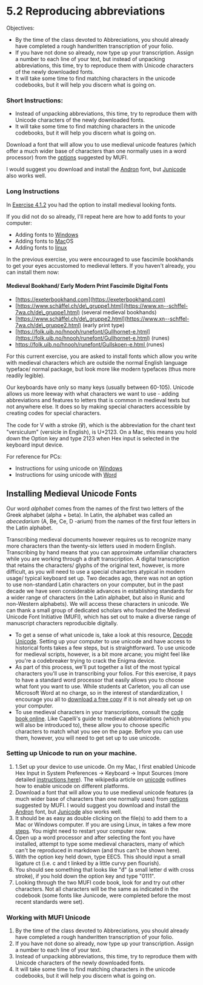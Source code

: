 # 5.2 Reproducing abbreviations

Objectives:

* By the time of the class devoted to Abbreciations, you should already have completed a rough handwritten transcription of your folio.&#x20;
* If you have not done so already, now type up your transcription. Assign a number to each line of your text, but instead of unpacking abbreviations, this time, try to reproduce them with Unicode characters of the newly downloaded fonts.&#x20;
* It will take some time to find matching characters in the unicode codebooks, but it will help you discern what is going on.

### Short Instructions:

* Instead of unpacking abbreviations, this time, try to reproduce them with Unicode characters of the newly downloaded fonts.&#x20;
* It will take some time to find matching characters in the unicode codebooks, but it will help you discern what is going on.

Download a font that will allow you to use medieval unicode features (which offer a much wider base of characters than one normally uses in a word processor) from the [options](https://folk.uib.no/hnooh/mufi/fonts/index.html) suggested by MUFI.&#x20;

I would suggest you download and install the [Andron](https://folk.uib.no/hnooh/mufi/fonts/Andron/AND\_SCR\_WEB\_3.0.zip) font, but [Junicode](https://sourceforge.net/projects/junicode/files/) also works well.

### Long Instructions

In [Exercise 4.1.2](https://marc-saurette.gitbook.io/mems-3001/course-information/exercises/4.1-writing-and-scripts) you had the option to install medieval looking fonts.&#x20;

If you did not do so already, I'll repeat here are how to add fonts to your computer:

* Adding fonts to [Windows](https://support.microsoft.com/en-us/office/add-a-font-b7c5f17c-4426-4b53-967f-455339c564c1)
* Adding fonts to [Mac](https://support.apple.com/en-ca/HT201749)OS
* Adding fonts to [linux](https://itsfoss.com/install-fonts-ubuntu/)

In the previous exercise, you were encouraged to use fascimile bookhands to get your eyes accustomed to medieval letters. If you haven't already, you can install them now:&#x20;

#### &#x20;Medieval Bookhand/ Early Modern Print Fascimile Digital Fonts

* [https://exeterbookhand.com](https://exeterbookhand.com)
* [https://www.schäffel.ch/de\_gruppe1.html](https://www.xn--schffel-7wa.ch/de\_gruppe1.html) (several medieval bookhands)
* [https://www.schäffel.ch/de\_gruppe2.html](https://www.xn--schffel-7wa.ch/de\_gruppe2.html) (early print type)
* [https://folk.uib.no/hnooh/runefont/Gullhornet-e.html](https://folk.uib.no/hnooh/runefont/Gullhornet-e.html)  (runes)
* [https://folk.uib.no/hnooh/runefont/Gullskoen-e.html ](https://folk.uib.no/hnooh/runefont/Gullskoen-e.html)(runes)

For this current exercise, you are asked to install fonts which allow you write with medieval characters which are outside the normal English language typeface/ normal package, but look more like modern typefaces (thus more readily legible).

Our keyboards have only so many keys (usually between 60-105). Unicode allows us more leeway with what characters we want to use - adding abbreviations and features to letters that is common in medieval texts but not anywhere else. It does so by making special characters accessible by creating codes for special characters.&#x20;

The code for V with a stroke (℣), which is the abbreviation for the chant text "versiculum" (versicle in English), is U+2123. On a Mac, this means you hold down the Option key and type 2123 when Hex input is selected in the keyboard input device.&#x20;

For reference for PCs:

* Instructions for using unicode on [Windows](https://support.microsoft.com/en-us/office/insert-ascii-or-unicode-latin-based-symbols-and-characters-d13f58d3-7bcb-44a7-a4d5-972ee12e50e0)
* Instructions for using unicode with [Word](https://support.microsoft.com/en-us/office/insert-ascii-or-unicode-latin-based-symbols-and-characters-d13f58d3-7bcb-44a7-a4d5-972ee12e50e0)

## Installing Medieval Unicode Fonts

Our word _alphabet_ comes from the names of the first two letters of the Greek alphabet (alpha + beta). In Latin, the alphabet was called an _abecedarium_ (A, Be, Ce, D -arium) from the names of the first four letters in the Latin alphabet.&#x20;

Transcribing medieval documents however requires us to recognize many more characters than the twenty-six letters used in modern English. Transcribing by hand means that you can approximate unfamiliar characters while you are working through a draft transcription. A digital transcription that retains the characters/ glyphs of the original text, however, is more difficult, as you will need to use a special characters atypical in modern usage/ typical keyboard set up. Two decades ago, there was not an option to use non-standard Latin characters on your computer, but in the past decade we have seen considerable advances in establishing standards for a wider range of characters (in the Latin alphabet, but also in Runic and non-Western alphabets). We will access these characters in unicode. We can thank a small group of dedicated scholars who founded the Medieval Unicode Font Initiative (MUFI), which has set out to make a diverse range of manuscript characters reproducible digitally.

* To get a sense of what unicode is, take a look at this resource, [Decode Unicode](http://decodeunicode.org/). Setting up your computer to use unicode and have access to historical fonts takes a few steps, but is straightforward. To use unicode for medieval scripts, however, is a bit more arcane; you might feel like you're a codebreaker trying to crack the Enigma device.&#x20;
* As part of this process, we'll put together a list of the most typical characters you'll use in transcribing your folios. For this exercise, it pays to have a standard word processor that easily allows you to choose what font you want to use. While students at Carleton, you all can use Microsoft Word at no charge, so in the interest of standardization, I encourage you all to [download a free copy](https://carleton.ca/its/ms-offer-students/) if it is not already set up on your computer.&#x20;
* To use medieval characters in your transcriptions, consult the [code book online](https://mufi.info/m.php?p=muficodechart). Like Capelli's guide to medieval abbreviations (which you will also be introduced to), these allow you to choose specific characters to match what you see on the page. Before you can use them, however, you will need to get set up to use unicode.

### Setting up Unicode to run on your machine. <a href="#setting-up-unicode-to-run-on-your-machine." id="setting-up-unicode-to-run-on-your-machine."></a>

1. 1.Set up your device to use unicode. On my Mac, I first enabled Unicode Hex Input in System Preferences -> Keyboard -> Input Sources (more detailed [instructions here](https://poynton.ca/notes/misc/mac-unicode-hex-input.html)). The wikipedia article on [unicode](https://en.wikipedia.org/wiki/Unicode\_input) outlines how to enable unicode on different platforms.
2. Download a font that will allow you to use medieval unicode features (a much wider base of characters than one normally uses) from [options](https://folk.uib.no/hnooh/mufi/fonts/index.html) suggested by MUFI. I would suggest you download and install the [Andron](https://folk.uib.no/hnooh/mufi/fonts/Andron/AND\_SCR\_WEB\_3.0.zip) font, but [Junicode](https://sourceforge.net/projects/junicode/files/) also works well.
3. It should be as easy as double clicking on the file(s) to add them to a Mac or Windows computer. If you are using Linux, in takes a few more [steps](https://askubuntu.com/questions/3697/how-do-i-install-fonts). You might need to restart your computer now.&#x20;
4. Open up a word processor and after selecting the font you have installed, attempt to type some medieval characters, many of which can't be reproduced in markdown (and thus can't be shown here).
5. With the option key held down, type EEC5. This should input a small ligature ct (i.e. c and t linked by a little curvy pen flourish).
6. You should see something that looks like "đ" (a small letter d with cross stroke), if you hold down the option key and type "0111".
7. Looking through the two MUFI code book, look for and try out other characters. Not all characters will be the same as indicated in the codebook (some fonts like Junicode, were completed before the most recent standards were set).

### Working with MUFI Unicode <a href="#working-with-mufi-unicode" id="working-with-mufi-unicode"></a>

1. By the time of the class devoted to Abbreciations, you should already have completed a rough handwritten transcription of your folio.&#x20;
2. If you have not done so already, now type up your transcription. Assign a number to each line of your text.
3. Instead of unpacking abbreviations, this time, try to reproduce them with Unicode characters of the newly downloaded fonts.&#x20;
4. It will take some time to find matching characters in the unicode codebooks, but it will help you discern what is going on.
